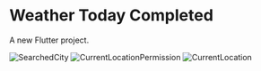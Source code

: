 # Weather Today Completed

A new Flutter project.

![SearchedCity](https://github.com/MariumAhsan/Final_Project_MobileApp/assets/79396874/036fef5c-6d71-4801-bf09-744328b3abd0)
![CurrentLocationPermission](https://github.com/MariumAhsan/Final_Project_MobileApp/assets/79396874/1f6a92f5-52aa-4dbf-b266-c8b54e71d343)
![CurrentLocation](https://github.com/MariumAhsan/Final_Project_MobileApp/assets/79396874/d4f170ae-904b-4e47-93c6-7976e207bfea)
